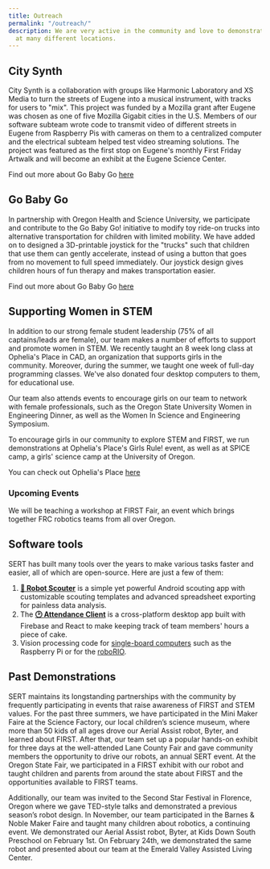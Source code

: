 ```yaml
---
title: Outreach
permalink: "/outreach/"
description: We are very active in the community and love to demonstrate our robotics
  at many different locations.
---
```


## City Synth

City Synth is a collaboration with groups like Harmonic Laboratory and XS Media to turn the streets of Eugene into a musical 
instrument, with tracks for users to "mix". This project was funded by a Mozilla grant after Eugene was chosen as one of five 
Mozilla Gigabit cities in the U.S. Members of our software subteam wrote code to transmit video of different streets in Eugene 
from Raspberry Pis with cameras on them to a centralized computer and the electrical subteam helped test video streaming 
solutions. The project was featured as the first stop on Eugene's monthly First Friday Artwalk and will become an exhibit at
the Eugene Science Center.

Find out more about Go Baby Go <a href="http://http://harmoniclab.org/event/city-synth/">here</a>


## Go Baby Go

In partnership with Oregon Health and Science University, we participate and contribute to the Go
Baby Go! initiative to modify toy ride-on trucks into alternative transportation for children with limited
mobility. We have added on to designed a 3D-printable joystick for the "trucks" such that children
that use them can gently accelerate, instead of using a button that goes from no movement
to full speed immediately. Our joystick design gives children hours of fun therapy
and makes transportation easier.

Find out more about Go Baby Go <a href="http://health.oregonstate.edu/gobabygo">here</a>


## Supporting Women in STEM

In addition to our strong female student leadership (75% of all captains/leads are
female), our team makes a number of efforts to support and promote women in STEM. We
recently taught an 8 week long class at Ophelia's Place in CAD, an organization that
supports girls in the community. Moreover, during the summer, we taught one week of
full-day programming classes. We've also donated four desktop computers to them,
for educational use.

Our team also attends events to encourage girls on our team to network with female
professionals, such as the Oregon State University Women in Engineering Dinner, as
well as the Women In Science and Engineering Symposium.

To encourage girls in our community to explore STEM and FIRST, we run demonstrations
at Ophelia's Place's Girls Rule! event, as well as at SPICE camp, a girls' science
camp at the University of Oregon.

You can check out Ophelia's Place <a href="http://opheliasplace.net/">here</a>

### Upcoming Events

We will be teaching a workshop at FIRST Fair, an event which brings together FRC robotics teams from all over Oregon.

## Software tools

SERT has built many tools over the years to make various tasks faster and easier, all of which are open-source.
Here are just a few of them:

1. **[🤖 Robot Scouter](https://github.com/SUPERCILEX/Robot-Scouter/)** is a simple yet powerful Android
scouting app with customizable scouting templates and advanced spreadsheet exporting for painless data analysis.
1. The **[🕑 Attendance Client](https://github.com/SouthEugeneRoboticsTeam/Attendance-Client)**
is a cross-platform desktop app built with Firebase and React to make keeping track of team members' hours a piece of cake.
1. Vision processing code for [single-board computers](https://github.com/SouthEugeneRoboticsTeam/vision)
such as the Raspberry Pi or for the
[roboRIO](https://github.com/SouthEugeneRoboticsTeam/Steamworks-2017/blob/71a63ba36a162f533b1fb9a52d1f1b8c61748378/src/org/usfirst/frc/team2521/robot/vision/Looper.java).

## Past Demonstrations

SERT maintains its longstanding partnerships with the community by frequently
participating in events that raise awareness of FIRST and STEM values. For the past
three summers, we have participated in the Mini Maker Faire at the Science Factory,
our local children’s science museum, where more than 50 kids of all ages drove our
Aerial Assist robot, Byter, and learned about FIRST. After that, our team set up a
popular hands-on exhibit for three days at the well-attended Lane County Fair and
gave community members the opportunity to drive our robots, an annual SERT event. At
the Oregon State Fair, we participated in a FIRST exhibit with our robot and taught
children and  parents from around the state about FIRST and the opportunities
available to FIRST teams.

Additionally, our team was invited to the Second Star Festival in Florence, Oregon
where we gave TED-style talks and demonstrated a previous season’s robot design. In
November, our team participated in the Barnes & Noble Maker Faire and taught many
children about robotics, a continuing event. We demonstrated our Aerial Assist robot, Byter, at Kids Down South Preschool
on February 1st. On February 24th, we demonstrated the same robot and presented about
our team at the Emerald Valley Assisted Living Center.



